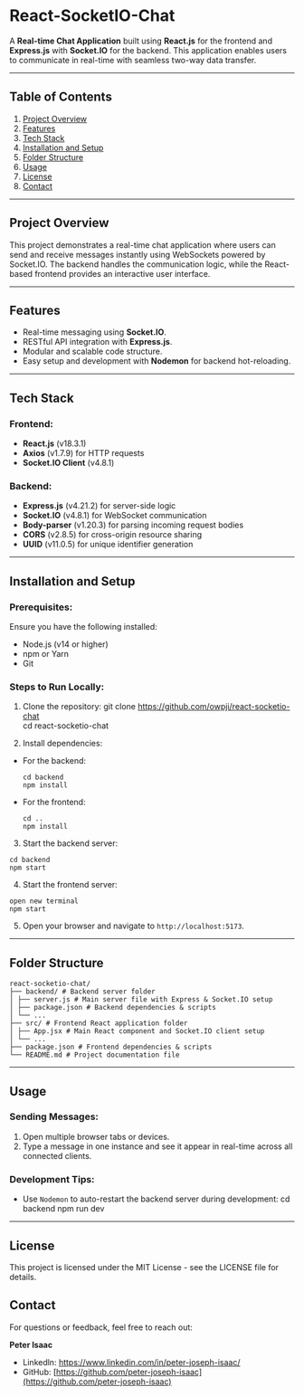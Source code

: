 # React-SocketIO-Chat

A **Real-time Chat Application** built using **React.js** for the frontend and **Express.js** with **Socket.IO** for the backend. This application enables users to communicate in real-time with seamless two-way data transfer.

---

## Table of Contents
1. [Project Overview](#project-overview)
2. [Features](#features)
3. [Tech Stack](#tech-stack)
4. [Installation and Setup](#installation-and-setup)
5. [Folder Structure](#folder-structure)
6. [Usage](#usage)
7. [License](#license)
8. [Contact](#contact)

---

## Project Overview

This project demonstrates a real-time chat application where users can send and receive messages instantly using WebSockets powered by Socket.IO. The backend handles the communication logic, while the React-based frontend provides an interactive user interface.

---

## Features

- Real-time messaging using **Socket.IO**.
- RESTful API integration with **Express.js**.
- Modular and scalable code structure.
- Easy setup and development with **Nodemon** for backend hot-reloading.

---

## Tech Stack

### Frontend:
- **React.js** (v18.3.1)
- **Axios** (v1.7.9) for HTTP requests
- **Socket.IO Client** (v4.8.1)

### Backend:
- **Express.js** (v4.21.2) for server-side logic
- **Socket.IO** (v4.8.1) for WebSocket communication
- **Body-parser** (v1.20.3) for parsing incoming request bodies
- **CORS** (v2.8.5) for cross-origin resource sharing
- **UUID** (v11.0.5) for unique identifier generation

---

## Installation and Setup

### Prerequisites:
Ensure you have the following installed:
- Node.js (v14 or higher)
- npm or Yarn
- Git

### Steps to Run Locally:

1. Clone the repository:
git clone https://github.com/owpji/react-socketio-chat  
cd react-socketio-chat

2. Install dependencies:

- For the backend:
  ```
  cd backend
  npm install
  ```

- For the frontend:
  ```
  cd ..
  npm install
  ```

3. Start the backend server:  
```
cd backend  
npm start  
```

4. Start the frontend server:  
```
open new terminal  
npm start  
```

5. Open your browser and navigate to `http://localhost:5173`.

---

## Folder Structure
```
react-socketio-chat/  
├── backend/ # Backend server folder  
│ ├── server.js # Main server file with Express & Socket.IO setup  
│ ├── package.json # Backend dependencies & scripts  
│ └── ...  
├── src/ # Frontend React application folder  
│ ├── App.jsx # Main React component and Socket.IO client setup  
│ └── ...  
├── package.json # Frontend dependencies & scripts  
└── README.md # Project documentation file  
```

---

## Usage

### Sending Messages:
1. Open multiple browser tabs or devices.
2. Type a message in one instance and see it appear in real-time across all connected clients.

### Development Tips:
- Use `Nodemon` to auto-restart the backend server during development:
cd backend
npm run dev

---

## License

This project is licensed under the MIT License - see the LICENSE file for details.

## **Contact**

For questions or feedback, feel free to reach out:

**Peter Isaac**  
- Linkedln: https://www.linkedin.com/in/peter-joseph-isaac/
- GitHub: [https://github.com/peter-joseph-isaac](https://github.com/peter-joseph-isaac)
